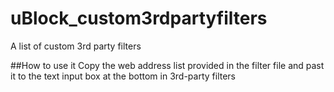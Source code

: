 # uBlock_custom3rdpartyfilters
A list of custom 3rd party filters

##How to use it
Copy the web address list provided in the filter file and past it to the text input box at the bottom in 3rd-party filters
